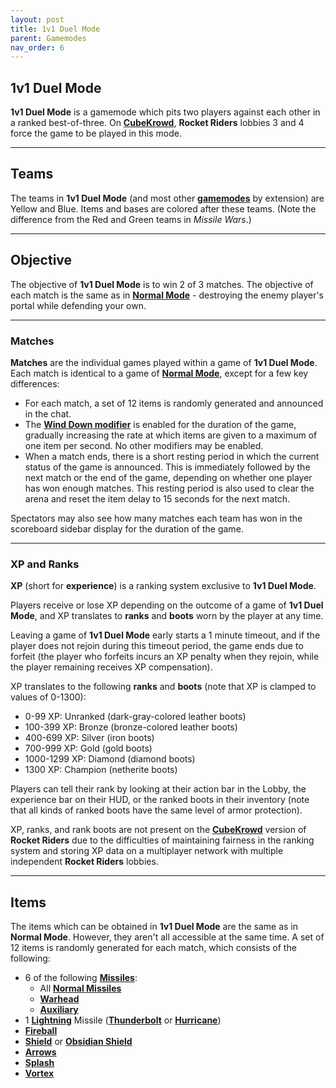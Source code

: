 ```yaml
---
layout: post
title: 1v1 Duel Mode
parent: Gamemodes
nav_order: 6
---
```

**1v1 Duel Mode**
---

**1v1 Duel Mode** is a gamemode which pits two players against each other in a ranked best-of-three. On **[CubeKrowd](https://cubekrowd.net/)**, **Rocket Riders** lobbies 3 and 4 force the game to be played in this mode.

---
## Teams
The teams in **1v1 Duel Mode** (and most other **[gamemodes](https://zeroniaserver.github.io/RocketRidersWiki/gamemodes)** by extension) are Yellow and Blue. Items and bases are colored after these teams. (Note the difference from the Red and Green teams in *Missile Wars*.)

---
## Objective
The objective of **1v1 Duel Mode** is to win 2 of 3 matches. The objective of each match is the same as in **[Normal Mode](https://zeroniaserver.github.io/RocketRidersWiki/gamemodes/normal#objective)** - destroying the enemy player's portal while defending your own.

---
### Matches

**Matches** are the individual games played within a game of **1v1 Duel Mode**. Each match is identical to a game of **[Normal Mode](https://zeroniaserver.github.io/RocketRidersWiki/gamemodes/normal#objective)**, except for a few key differences:
- For each match, a set of 12 items is randomly generated and announced in the chat.
- The **[Wind Down modifier](https://zeroniaserver.github.io/RocketRidersWiki/modification_room/modifiers#wind-down)** is enabled for the duration of the game, gradually increasing the rate at which items are given to a maximum of one item per second. No other modifiers may be enabled.
- When a match ends, there is a short resting period in which the current status of the game is announced. This is immediately followed by the next match or the end of the game, depending on whether one player has won enough matches. This resting period is also used to clear the arena and reset the item delay to 15 seconds for the next match.

Spectators may also see how many matches each team has won in the scoreboard sidebar display for the duration of the game.

---
### XP and Ranks
**XP** (short for **experience**) is a ranking system exclusive to **1v1 Duel Mode**.

Players receive or lose XP depending on the outcome of a game of **1v1 Duel Mode**, and XP translates to **ranks** and **boots** worn by the player at any time.

Leaving a game of **1v1 Duel Mode** early starts a 1 minute timeout, and if the player does not rejoin during this timeout period, the game ends due to forfeit (the player who forfeits incurs an XP penalty when they rejoin, while the player remaining receives XP compensation).

XP translates to the following **ranks** and **boots** (note that XP is clamped to values of 0-1300):
- 0-99 XP: Unranked (dark-gray-colored leather boots)
- 100-399 XP: Bronze (bronze-colored leather boots)
- 400-699 XP: Silver (iron boots)
- 700-999 XP: Gold (gold boots)
- 1000-1299 XP: Diamond (diamond boots)
- 1300 XP: Champion (netherite boots)

Players can tell their rank by looking at their action bar in the Lobby, the experience bar on their HUD, or the ranked boots in their inventory (note that all kinds of ranked boots have the same level of armor protection).

XP, ranks, and rank boots are not present on the **[CubeKrowd](https://cubekrowd.net/)** version of **Rocket Riders** due to the difficulties of maintaining fairness in the ranking system and storing XP data on a multiplayer network with multiple independent **Rocket Riders** lobbies.

---
## Items
The items which can be obtained in **1v1 Duel Mode** are the same as in **Normal Mode**. However, they aren't all accessible at the same time. A set of 12 items is randomly generated for each match, which consists of the following:

* 6 of the following **[Missiles](https://zeroniaserver.github.io/RocketRidersWiki/missiles/)**:
  * All **[Normal Missiles](https://zeroniaserver.github.io/RocketRidersWiki/missiles/normal/)**
  * **[Warhead](https://zeroniaserver.github.io/RocketRidersWiki/missiles/heavy/warhead)**
  * **[Auxiliary](https://zeroniaserver.github.io/RocketRidersWiki/missiles/heavy/auxiliary)**
* 1 **[Lightning](https://zeroniaserver.github.io/RocketRidersWiki/missiles/lightning/)** Missile (**[Thunderbolt](https://zeroniaserver.github.io/RocketRidersWiki/missiles/lightning/thunderbolt)** or **[Hurricane](https://zeroniaserver.github.io/RocketRidersWiki/missiles/lightning/hurricane)**)
* **[Fireball](https://zeroniaserver.github.io/RocketRidersWiki/utilities/fireball)**
* **[Shield](https://zeroniaserver.github.io/RocketRidersWiki/utilities/shield)** or **[Obsidian Shield](https://zeroniaserver.github.io/RocketRidersWiki/utilities/obsidian_shield)**
* **[Arrows](https://zeroniaserver.github.io/RocketRidersWiki/utilities/arrows)**
* **[Splash](https://zeroniaserver.github.io/RocketRidersWiki/utilities/splash)**
* **[Vortex](https://zeroniaserver.github.io/RocketRidersWiki/utilities/vortex)**